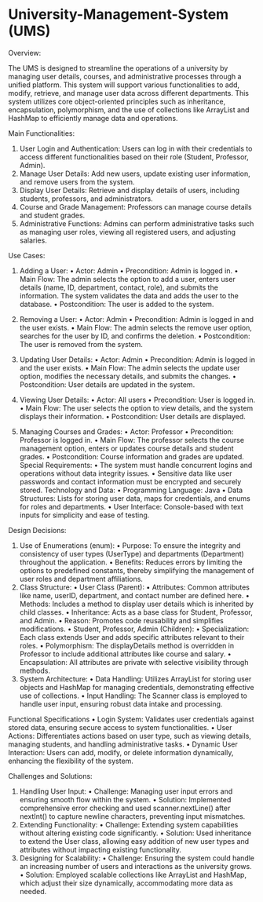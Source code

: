 # University-Management-System (UMS)

Overview:


The UMS is designed to streamline the operations of a university by managing user details, courses, and administrative processes through a unified platform. This system will support various functionalities to add, modify, retrieve, and manage user data across different departments. This system utilizes core object-oriented principles such as inheritance, encapsulation, polymorphism, and the use of collections like ArrayList and HashMap to efficiently manage data and operations.


Main Functionalities:
1.	User Login and Authentication: Users can log in with their credentials to access different functionalities based on their role (Student, Professor, Admin).
2.	Manage User Details: Add new users, update existing user information, and remove users from the system.
3.	Display User Details: Retrieve and display details of users, including students, professors, and administrators.
4.	Course and Grade Management: Professors can manage course details and student grades.
5.	Administrative Functions: Admins can perform administrative tasks such as managing user roles, viewing all registered users, and adjusting salaries.





Use Cases:


1.	Adding a User:
•	Actor: Admin
•	Precondition: Admin is logged in.
•	Main Flow: The admin selects the option to add a user, enters user details (name, ID, department, contact, role), and submits the information. The system validates the data and adds the user to the database.
•	Postcondition: The user is added to the system.

2.	Removing a User:
•	Actor: Admin
•	Precondition: Admin is logged in and the user exists.
•	Main Flow: The admin selects the remove user option, searches for the user by ID, and confirms the deletion.
•	Postcondition: The user is removed from the system.

3.	Updating User Details:
•	Actor: Admin
•	Precondition: Admin is logged in and the user exists.
•	Main Flow: The admin selects the update user option, modifies the necessary details, and submits the changes.
•	Postcondition: User details are updated in the system.

4.	Viewing User Details:
•	Actor: All users
•	Precondition: User is logged in.
•	Main Flow: The user selects the option to view details, and the system displays their information.
•	Postcondition: User details are displayed.

5.	Managing Courses and Grades:
•	Actor: Professor
•	Precondition: Professor is logged in.
•	Main Flow: The professor selects the course management option, enters or updates course details and student grades.
•	Postcondition: Course information and grades are updated.
Special Requirements:
•	The system must handle concurrent logins and operations without data integrity issues.
•	Sensitive data like user passwords and contact information must be encrypted and securely stored.
Technology and Data:
•	Programming Language: Java
•	Data Structures: Lists for storing user data, maps for credentials, and enums for roles and departments.
•	User Interface: Console-based with text inputs for simplicity and ease of testing.

Design Decisions:


1. Use of Enumerations (enum):
•	Purpose: To ensure the integrity and consistency of user types (UserType) and departments (Department) throughout the application.
•	Benefits: Reduces errors by limiting the options to predefined constants, thereby simplifying the management of user roles and department affiliations.
2. Class Structure:
•	User Class (Parent):
•	Attributes: Common attributes like name, userID, department, and contact number are defined here.
•	Methods: Includes a method to display user details which is inherited by child classes.
•	Inheritance: Acts as a base class for Student, Professor, and Admin.
•	Reason: Promotes code reusability and simplifies modifications.
•	Student, Professor, Admin (Children):
•	Specialization: Each class extends User and adds specific attributes relevant to their roles.
•	Polymorphism: The displayDetails method is overridden in Professor to include additional attributes like course and salary.
•	Encapsulation: All attributes are private with selective visibility through methods.
3. System Architecture:
•	Data Handling: Utilizes ArrayList for storing user objects and HashMap for managing credentials, demonstrating effective use of collections.
•	Input Handling: The Scanner class is employed to handle user input, ensuring robust data intake and processing.

Functional Specifications
•	Login System: Validates user credentials against stored data, ensuring secure access to system functionalities.
•	User Actions: Differentiates actions based on user type, such as viewing details, managing students, and handling administrative tasks.
•	Dynamic User Interaction: Users can add, modify, or delete information dynamically, enhancing the flexibility of the system.

Challenges and Solutions:


1. Handling User Input:
•	Challenge: Managing user input errors and ensuring smooth flow within the system.
•	Solution: Implemented comprehensive error checking and used scanner.nextLine() after nextInt() to capture newline characters, preventing input mismatches.
2. Extending Functionality:
•	Challenge: Extending system capabilities without altering existing code significantly.
•	Solution: Used inheritance to extend the User class, allowing easy addition of new user types and attributes without impacting existing functionality.
3. Designing for Scalability:
•	Challenge: Ensuring the system could handle an increasing number of users and interactions as the university grows.
•	Solution: Employed scalable collections like ArrayList and HashMap, which adjust their size dynamically, accommodating more data as needed.
